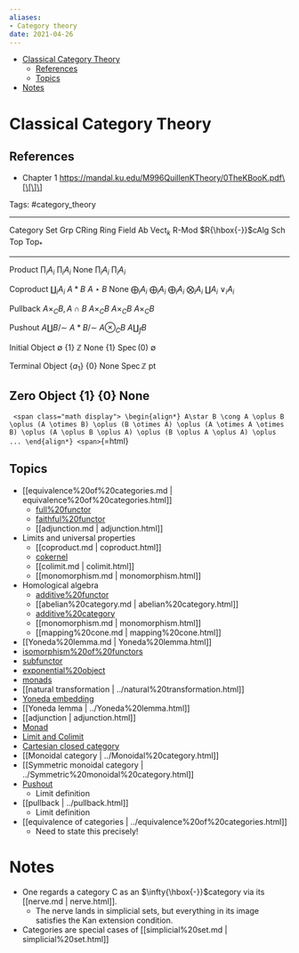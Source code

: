 ```yaml
---
aliases:
- Category theory
date: 2021-04-26
---
```


-   [Classical Category Theory](#classical-category-theory)
    -   [References](#references)
    -   [Topics](#topics)
-   [Notes](#notes)














# Classical Category Theory

## References

-   Chapter 1 https://mandal.ku.edu/M996QuillenKTheory/0TheKBooK.pdf\[\[\]\]

Tags: \#category_theory

  -------------------------------------------------------------------------------------------------------------------------------------------------------------------------------------------------------------------------------------------------------------------------------------------
  Category          Set                       Grp                    CRing            Ring                   Field   Ab                  ${ \mathsf{Vect} }_k$   R-Mod                  $R{\hbox{-}}$cAlg    Sch                                 Top                     ${\mathsf{Top}}_*$
  ----------------- ------------------------- ---------------------- ---------------- ---------------------- ------- ------------------- ----------------------- ---------------------- -------------------- ----------------------------------- ----------------------- --------------------
  Product           $\prod_i A_i$             $\prod_i A_i$                                                  None                                                $\prod_i A_i$                                                                   $\prod_i A_i$           

  Coproduct         $\coprod_i A_i$           $A\ast B$                               $A\star B$             None    $\bigoplus_i A_i$   $\bigoplus_i A_i$       $\bigoplus_i A_i$      $\bigotimes_i A_i$                                       $\coprod A_i$           $\vee_i A_i$

  Pullback          $A\times_C B, A \cap B$   $A\times_C B$          $A\times_C B$                                                                               $A\times_C B$                                                                                           

  Pushout           $A \coprod B/\sim$        $A \ast B/\sim$        $A\otimes_C B$                                                                                                                                                              $A \coprod_{f} B$       

  Initial Object    $\emptyset$               $\left\{{1}\right\}$                    ${\mathbb{Z}}$         None                                                $\left\{{1}\right\}$                        $\operatorname{Spec}(0)$            $\emptyset$             

  Terminal Object   $\left\{{a_1}\right\}$                                            $\left\{{0}\right\}$   None                                                                                            $\operatorname{Spec}{\mathbb{Z}}$   ${\operatorname{pt}}$   

  Zero Object                                 $\left\{{1}\right\}$                    $\left\{{0}\right\}$   None                                                                                                                                                        
  -------------------------------------------------------------------------------------------------------------------------------------------------------------------------------------------------------------------------------------------------------------------------------------------

`
<span class="math display">
\begin{align*}
A\star B \cong A \oplus B \oplus (A \otimes B) \oplus (B \otimes A) \oplus (A \otimes A \otimes B) \oplus (A \oplus B \oplus A) \oplus (B \oplus A \oplus A) \oplus ...
\end{align*}
<span>`{=html}

## Topics

-   [[equivalence%20of%20categories.md | equivalence%20of%20categories.html]]
    -   [full%20functor](full%20functor)
    -   [faithful%20functor](faithful%20functor)
    -   [[adjunction.md | adjunction.html]]
-   Limits and universal properties
    -   [[coproduct.md | coproduct.html]]
    -   [cokernel](cokernel)
    -   [[colimit.md | colimit.html]]
    -   [[monomorphism.md | monomorphism.html]]
-   Homological algebra
    -   [additive%20functor](additive%20functor)
    -   [[abelian%20category.md | abelian%20category.html]]
    -   [additive%20category](additive%20category)
    -   [[monomorphism.md | monomorphism.html]]
    -   [[mapping%20cone.md | mapping%20cone.html]]
-   [[Yoneda%20lemma.md | Yoneda%20lemma.html]]
-   [isomorphism%20of%20functors](isomorphism%20of%20functors)
-   [subfunctor](subfunctor)
-   [exponential%20object](exponential%20object)
-   [monads](monads)
-   [[natural transformation | ../natural%20transformation.html]]
-   [Yoneda embedding](Yoneda%20embedding)
-   [[Yoneda lemma | ../Yoneda%20lemma.html]]
-   [[adjunction | adjunction.html]]
-   [Monad](Monad)
-   [Limit and Colimit](Limit%20and%20Colimit)
-   [Cartesian closed category](Cartesian%20closed%20category)
-   [[Monoidal category | ../Monoidal%20category.html]]
-   [[Symmetric monoidal category | ../Symmetric%20monoidal%20category.html]]
-   [Pushout](Pushout)
    -   Limit definition
-   [[pullback | ../pullback.html]]
    -   Limit definition
-   [[equivalence of categories | ../equivalence%20of%20categories.html]]
    -   Need to state this precisely!

# Notes

-   One regards a category $\mathsf{C}$ as an $\infty{\hbox{-}}$category via its [[nerve.md | nerve.html]].
    -   The nerve lands in simplicial sets, but everything in its image satisfies the Kan extension condition.
-   Categories are special cases of [[simplicial%20set.md | simplicial%20set.html]]
